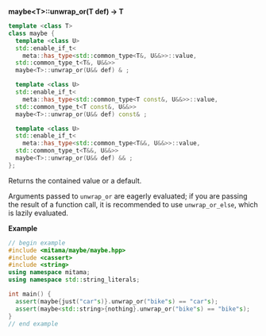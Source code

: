 **maybe&lt;T&gt;::unwrap_or(T def) -> T**


```cpp
template <class T>
class maybe {
  template <class U>
  std::enable_if_t<
    meta::has_type<std::common_type<T&, U&&>>::value,
  std::common_type_t<T&, U&&>>
  maybe<T>::unwrap_or(U&& def) & ;

  template <class U>
  std::enable_if_t<
    meta::has_type<std::common_type<T const&, U&&>>::value,
  std::common_type_t<T const&, U&&>>
  maybe<T>::unwrap_or(U&& def) const& ;

  template <class U>
  std::enable_if_t<
    meta::has_type<std::common_type<T&&, U&&>>::value,
  std::common_type_t<T&&, U&&>>
  maybe<T>::unwrap_or(U&& def) && ;
};
```

Returns the contained value or a default.

Arguments passed to `unwrap_or` are eagerly evaluated; if you are passing the result of a function call, it is recommended to use `unwrap_or_else`, which is lazily evaluated.

**Example**

```cpp
// begin example
#include <mitama/maybe/maybe.hpp>
#include <cassert>
#include <string>
using namespace mitama;
using namespace std::string_literals;

int main() {
  assert(maybe{just("car"s)}.unwrap_or("bike"s) == "car"s);
  assert(maybe<std::string>{nothing}.unwrap_or("bike"s) == "bike"s);
}
// end example
```

